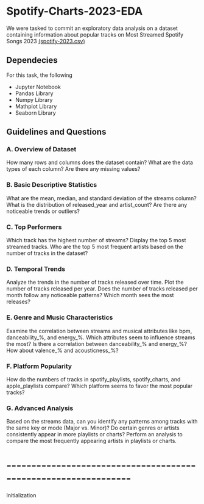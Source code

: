 # Spotify-Charts-2023-EDA

We were tasked to commit an exploratory data analysis on a dataset containing information about popular tracks on Most Streamed Spotify Songs 2023 [(spotify-2023.csv)](https://www.kaggle.com/datasets/nelgiriyewithana/top-spotify-songs-2023)

## Dependecies
For this task, the following 
- Jupyter Notebook
- Pandas Library
- Numpy Library
- Mathplot Library
- Seaborn Library

## Guidelines and Questions

### A. Overview of Dataset
How many rows and columns does the dataset contain?
What are the data types of each column? Are there any missing values?

### B. Basic Descriptive Statistics
What are the mean, median, and standard deviation of the streams column?
What is the distribution of released_year and artist_count? Are there any noticeable trends or outliers?

### C. Top Performers
Which track has the highest number of streams? Display the top 5 most streamed tracks.
Who are the top 5 most frequent artists based on the number of tracks in the dataset?

### D. Temporal Trends
Analyze the trends in the number of tracks released over time. Plot the number of tracks released per year.
Does the number of tracks released per month follow any noticeable patterns? Which month sees the most releases?

### E. Genre and Music Characteristics
Examine the correlation between streams and musical attributes like bpm, danceability_%, and energy_%. Which attributes seem to influence streams the most?
Is there a correlation between danceability_% and energy_%? How about valence_% and acousticness_%?

### F. Platform Popularity
How do the numbers of tracks in spotify_playlists, spotify_charts, and apple_playlists compare? Which platform seems to favor the most popular tracks?

### G. Advanced Analysis
Based on the streams data, can you identify any patterns among tracks with the same key or mode (Major vs. Minor)?
Do certain genres or artists consistently appear in more playlists or charts? Perform an analysis to compare the most frequently appearing artists in playlists or charts.


# ---------------------------------------------------------------

Initialization
